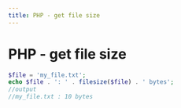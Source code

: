 ```yaml
---
title: PHP - get file size
---
```


<h1 class="header">PHP - get file size</h1>

```php
$file = 'my_file.txt';
echo $file . ': ' . filesize($file) . ' bytes';
//output
//my_file.txt : 10 bytes
```